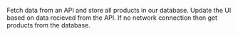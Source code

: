 Fetch data from an API and store all products in our database. Update the UI based on data recieved from the API. If no network connection then get products from the database. 
